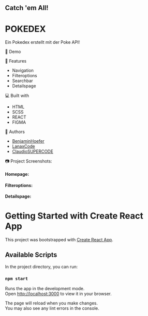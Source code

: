 ## Catch 'em All! 

# POKEDEX 
  
Ein Pokedex erstellt mit der Poke API!

🚀 Demo 


🧐 Features

*   Navigation
*   Filteroptions 
*   Searchbar
*   Detailspage

  
💻 Built with

*   HTML
*   SCSS
*   REACT
*   FIGMA

👥 Authors

- <a href="https://github.com/BenjaminHoefer" target="_blank">BenjaminHoefer</a>
- <a href="https://github.com/LanaxCode" target="_blank">LanaxCode</a>
- <a href="https://github.com/ClaudioSUPERCODE" target="_blank">ClaudioSUPERCODE</a>


📷 Project Screenshots:
#### Homepage:

#### Filteroptions:

#### Detailspage:







# Getting Started with Create React App

This project was bootstrapped with [Create React App](https://github.com/facebook/create-react-app).

## Available Scripts

In the project directory, you can run:

### `npm start`

Runs the app in the development mode.\
Open [http://localhost:3000](http://localhost:3000) to view it in your browser.

The page will reload when you make changes.\
You may also see any lint errors in the console.

